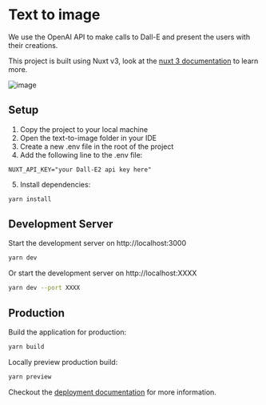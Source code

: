 # Text to image

We use the OpenAI API to make calls to Dall-E and present the users with their creations.

This project is built using Nuxt v3, look at the [nuxt 3 documentation](https://v3.nuxtjs.org) to learn more.

![image](https://github.com/MaastrichtU-BISS/text-to-image/assets/93982741/2e734ce4-b89d-4131-ab2f-3b6119862e69)

## Setup

1. Copy the project to your local machine
2. Open the text-to-image folder in your IDE
3. Create a new .env file in the root of the project
4. Add the following line to the .env file:
```env
NUXT_API_KEY="your Dall-E2 api key here"
```

5. Install dependencies:

```bash
yarn install
```

## Development Server

Start the development server on http://localhost:3000

```bash
yarn dev
```

Or start the development server on http://localhost:XXXX

```bash
yarn dev --port XXXX
```

## Production

Build the application for production:

```bash
yarn build
```

Locally preview production build:

```bash
yarn preview
```

Checkout the [deployment documentation](https://v3.nuxtjs.org/guide/deploy/presets) for more information.
